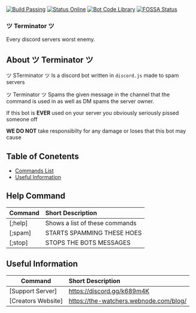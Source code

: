 [![Build Passing](https://img.shields.io/badge/build-Passing%20-green.svg?style=flat)](https://github.com/GrimDesignsFiveM/NinjaBot2.0/) [![Status Online](https://img.shields.io/badge/status-Online%20-brightgreen.svg?style=flat)](https://github.com/GrimDesignsFiveM/NinjaBot2.0/) [![Bot Code Library](https://img.shields.io/badge/code-discord.js-yellowgreen.svg)](https://discord.js.org/#/) [![FOSSA Status](https://app.fossa.io/api/projects/git%2Bgithub.com%2FGrimDesignsFiveM%2FNinjaBot2.0.svg?type=shield)](https://app.fossa.io/projects/git%2Bgithub.com%2FGrimDesignsFiveM%2FNinjaBot2.0?ref=badge_shield)


###  ツ Terminator ツ 
Every discord servers worst enemy.


##  About ツ Terminator ツ

ツ STerminator ツ Is a discord bot written in ``discord.js`` made to spam servers

ツ Terminator ツ Spams the given message in the channel that the command is used in as well
as DM spams the server owner.

If this bot is __**EVER**__ used on your server you obviously seriously pissed someone off

__**WE DO NOT**__ take responsibilty for any damage or loses that this bot may cause

## Table of Conetents
- [Commands List](#commands)
- [Useful Information](#usefulinformation)

<a name="help"></a>
## Help Command

| Command           | Short Description      |
| ----------------- |:---------------------- |
| [;help] | Shows a list of these commands |
| [;spam]  | STARTS SPAMMING THESE HOES |
| [;stop] |  STOPS THE BOTS MESSAGES  |


<a name="usefulinformation"></a>
## Useful Information
         
| Command | Short Description |
| ------- |:----------------- |
|[Support Server] | https://discord.gg/k689m4K |
|[Creators Website]  | https://the-watchers.webnode.com/blog/ |
